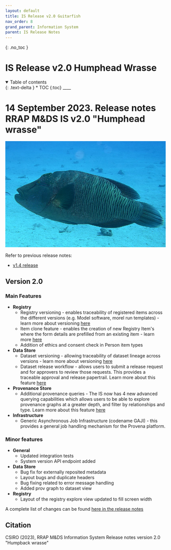 ```yaml
---
layout: default
title: IS Release v2.0 Guitarfish
nav_order: 8
grand_parent: Information System
parent: IS Release Notes
---
```


{: .no_toc }

# IS Release v2.0 Humphead Wrasse

<details  open markdown="block">
  <summary>
    Table of contents
  </summary>
{: .text-delta }
* TOC
{:toc}
____
</details>

# 14 September 2023. Release notes RRAP M&DS IS v2.0 "Humphead wrasse"

![v2.0](../../assets/images/release_notes_v2-0/Humphead_Wrasse.jpg)

Refer to previous release notes:

-   [v1.4 release](https://gbrrestoration.github.io/rrap-mds-knowledge-hub/information-system/release-notes/v1-4.html)

## Version 2.0

### Main Features

-   **Registry**
    -  Registry versioning - enables traceability of registered items across the different versions (e.g. Model software, morel run templates) - learn more about versioning [here](http://docs.provena.io/versioning/versioning-overview.html)
    -   Item clone feature - enables the creation of new Registry Item's where the form details are prefilled from an existing item - learn more [here](../provenance/registry/clone)
    -   Addition of ethics and consent check in Person item types
-   **Data Store**
    -   Dataset versioning - allowing traceability of dataset lineage across versions - learn more about versioning [here](http://docs.provena.io/versioning/versioning-overview.html)
    -   Dataset release workflow - allows users to submit a release request and for approvers to review those requests. This provides a traceable approval and release papertrail. Learn more about this feature [here](http://docs.provena.io/data-store/dataset-approvals.html)
-   **Provenance Store**
    -   Additional provenance queries - The IS now has 4 new advanced querying capabilities which allows users to be able to explore provenance graphs at a greater depth, and filter by relationships and type. Learn more about this feature [here](http://docs.provena.io/provenance/exploring-provenance/exploring-record-lineage.html#advanced-provenance-queries)
-   **Infrastructure** 
    -   Generic Asynchronous Job Infrastructure (codename GAJI) - this provides a general job handling mechanism for the Provena platform.


### Minor features

-   **General**
    -   Updated integration tests
    -   System version API endpoint added
-   **Data Store**
    -   Bug fix for externally reposited metadata
    -   Layout bugs and duplicate headers
    -   Bug fixing related to error message handling
    -   Added prov graph to dataset view
-   **Registry**
    -   Layout of the registry explore view updated to fill screen width

A complete list of changes can be found [here in the release notes](https://github.com/provena/provena/releases/tag/v2.0.0)

## Citation

CSIRO (2023), RRAP M&DS Information System Release notes version 2.0 "Humpback wrasse"
